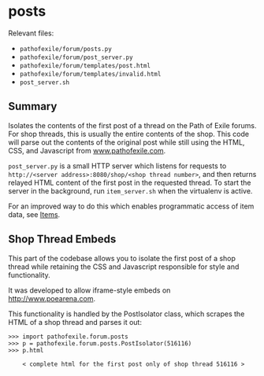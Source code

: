 posts
=====

Relevant files:
* `pathofexile/forum/posts.py`
* `pathofexile/forum/post_server.py`
* `pathofexile/forum/templates/post.html`
* `pathofexile/forum/templates/invalid.html`
* `post_server.sh`


Summary
-------

Isolates the contents of the first post of a thread on the Path of Exile
forums. For shop threads, this is usually the entire contents of the shop. This
code will parse out the contents of the original post while still using the
HTML, CSS, and Javascript from www.pathofexile.com.

`post_server.py` is a small HTTP server which listens for requests to           
`http://<server address>:8080/shop/<shop thread number>`, and then returns
relayed HTML content of the first post in the requested thread. To start the
server in the background, run `item_server.sh` when the virtualenv is active.

For an improved way to do this which enables programmatic access of item data,
see <a href="items.md">Items</a>.


Shop Thread Embeds
------------------

This part of the codebase allows you to isolate the first post of a shop thread
while retaining the CSS and Javascript responsible for style and functionality.

It was developed to allow iframe-style embeds on http://www.poearena.com.

This functionality is handled by the PostIsolator class, which scrapes the HTML
of a shop thread and parses it out:


    >>> import pathofexile.forum.posts
    >>> p = pathofexile.forum.posts.PostIsolator(516116)
    >>> p.html

        < complete html for the first post only of shop thread 516116 >
